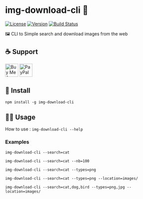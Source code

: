 # img-download-cli 🌄
[![License](https://img.shields.io/npm/l/img-download-cli.svg)](LICENSE)
[![Version](https://img.shields.io/npm/v/img-download-cli.svg)](https://www.npmjs.com/package/img-download-cli)
[![Build Status](https://travis-ci.org/Jeremy38100/img-download-cli.svg?branch=master)](https://travis-ci.org/Jeremy38100/img-download-cli)

🖼 CLI to Simple search and download images from the web

## ☕️ Support
<a href="https://www.buymeacoffee.com/jOVt3wg" target="_blank"><img src="https://cdn.buymeacoffee.com/buttons/default-orange.png" alt="Buy Me A Coffee" height="42" ></a>
<a href="https://www.paypal.me/Jeremy38100" target="_blank"><img src="https://www.paypalobjects.com/webstatic/en_US/i/buttons/PP_logo_h_200x51.png" height="42" alt="PayPal"></a>

## 🏁 Install
`npm install -g img-download-cli`

## 🏃‍♂️ Usage

How to use : `img-download-cli --help`

### Examples
`img-download-cli --search=cat`

`img-download-cli --search=cat --nb=100`

`img-download-cli --search=cat --types=png`

`img-download-cli --search=cat --types=png --location=images/`

`img-download-cli --search=cat,dog,bird --types=png,jpg --location=images/`


